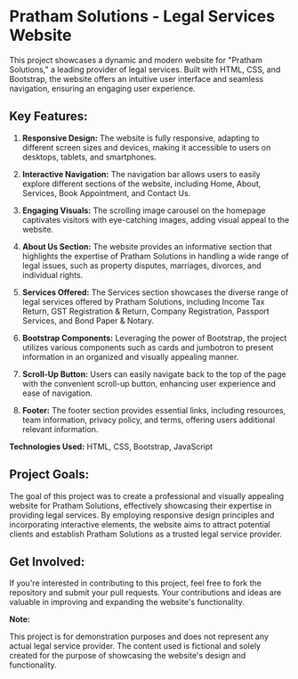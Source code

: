 # Pratham Solutions - Legal Services Website

This project showcases a dynamic and modern website for "Pratham Solutions," a leading provider of legal services. Built with HTML, CSS, and Bootstrap, the website offers an intuitive user interface and seamless navigation, ensuring an engaging user experience.

## Key Features: 

1. **Responsive Design:** The website is fully responsive, adapting to different screen sizes and devices, making it accessible to users on desktops, tablets, and smartphones.

2. **Interactive Navigation:** The navigation bar allows users to easily explore different sections of the website, including Home, About, Services, Book Appointment, and Contact Us.

3. **Engaging Visuals:** The scrolling image carousel on the homepage captivates visitors with eye-catching images, adding visual appeal to the website.

4. **About Us Section:** The website provides an informative section that highlights the expertise of Pratham Solutions in handling a wide range of legal issues, such as property disputes, marriages, divorces, and individual rights.

5. **Services Offered:** The Services section showcases the diverse range of legal services offered by Pratham Solutions, including Income Tax Return, GST Registration & Return, Company Registration, Passport Services, and Bond Paper & Notary.

6. **Bootstrap Components:** Leveraging the power of Bootstrap, the project utilizes various components such as cards and jumbotron to present information in an organized and visually appealing manner.

7. **Scroll-Up Button:** Users can easily navigate back to the top of the page with the convenient scroll-up button, enhancing user experience and ease of navigation.

8. **Footer:** The footer section provides essential links, including resources, team information, privacy policy, and terms, offering users additional relevant information.

**Technologies Used:** HTML, CSS, Bootstrap, JavaScript

## Project Goals: 

The goal of this project was to create a professional and visually appealing website for Pratham Solutions, effectively showcasing their expertise in providing legal services. By employing responsive design principles and incorporating interactive elements, the website aims to attract potential clients and establish Pratham Solutions as a trusted legal service provider.

## Get Involved:

If you're interested in contributing to this project, feel free to fork the repository and submit your pull requests. Your contributions and ideas are valuable in improving and expanding the website's functionality.

**Note:**

This project is for demonstration purposes and does not represent any actual legal service provider. The content used is fictional and solely created for the purpose of showcasing the website's design and functionality.
